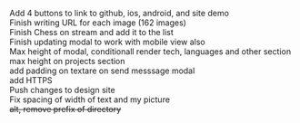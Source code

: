 Add 4 buttons to link to github, ios, android, and site demo    
Finish writing URL for each image (162 images)    
Finish Chess on stream and add it to the list    
Finish updating modal to work with mobile view also    
Max height of modal, conditionall render tech, languages and other section    
max height on projects section     
add padding on textare on send messsage modal    
add HTTPS    
Push changes to design site    
Fix spacing of width of  text and my picture     
~~alt, remove prefix of directory~~    